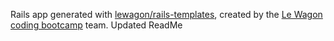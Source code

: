 Rails app generated with [lewagon/rails-templates](https://github.com/lewagon/rails-templates), created by the [Le Wagon coding bootcamp](https://www.lewagon.com) team.
Updated ReadMe
